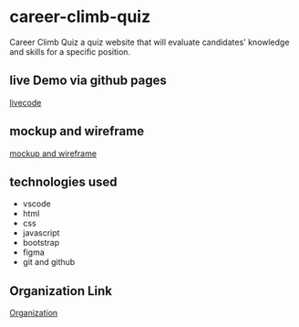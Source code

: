 # career-climb-quiz

Career Climb Quiz a quiz website that will evaluate candidates' knowledge and skills for a specific position.

## live Demo via github pages

[livecode](https://zarqac2p3g3.github.io/career-climb-quiz/)

## mockup and wireframe

[mockup and wireframe](https://www.figma.com/file/TUOIMfyykxu4TbZQvcAfbL/CCQ---wireframe%2Fmockup?node-id=25-58&t=a62CkK0AIr56uQl5-0)

## technologies used

- vscode
- html
- css
- javascript
- bootstrap
- figma
- git and github

## Organization Link
[Organization](https://github.com/ZarqaC2P3G3/career-climb-quiz)
